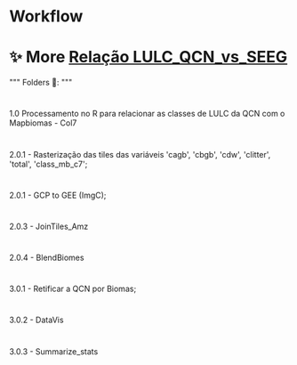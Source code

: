 # Workflow
   

# ✨ More [Relação LULC_QCN_vs_SEEG](https://docs.google.com/presentation/d/163BR9IsZoWoa_IGIZb5A5GkJfi-aSWVnKJNRWOtDUG0/edit?usp=sharing)

"""
Folders 📂:
"""

#
1.0 Processamento no R para relacionar as classes de LULC da QCN com o Mapbiomas - Col7
# 
2.0.1 - Rasterização das tiles das variáveis 'cagb', 'cbgb', 'cdw', 'clitter', 'total', 'class_mb_c7'; 
#
2.0.1 - GCP to GEE (ImgC);
# 
2.0.3 - JoinTiles_Amz
# 
2.0.4 - BlendBiomes
# 
3.0.1 - Retificar a QCN por Biomas;
# 
3.0.2 - DataVis
# 
3.0.3 - Summarize_stats





